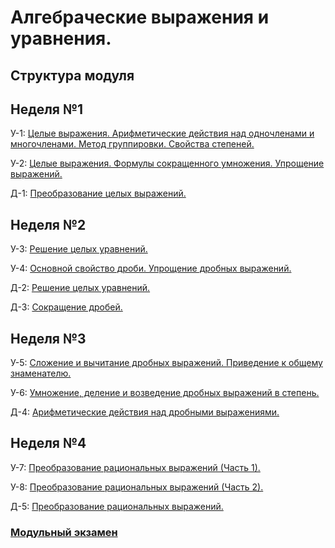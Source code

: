 # Алгебраческие выражения и уравнения.
## Структура модуля

## Неделя №1

У-1: [Целые выражения. Арифметические действия над одночленами и многочленами. Метод группировки. Свойства степеней.](./components/class/class-1.md)

У-2: [Целые выражения. Формулы сокращенного умножения. Упрощение выражений.](./components/class/class-2.md)

Д-1: [Преобразование целых выражений.](./components/homework/homework-1.md)

## Неделя №2

У-3: [Решение целых уравнений.](./components/class/class-3.md)

У-4: [Основной свойство дроби. Упрощение дробных выражений.](./components/class/class-4.md)

Д-2: [Решение целых уравнений.](./components/homework/homework-2.md)

Д-3: [Сокращение дробей.](./components/homework/homework-2.md)

## Неделя №3

У-5: [Сложение и вычитание дробных выражений. Приведение к общему знаменателю.](./components/class/class-5.md)

У-6: [Умножение, деление и возведение дробных выражений в степень.](./components/class/class-6.md)

Д-4: [Арифметические действия над дробными выражениями.](./components/homework/homework-3.md)

## Неделя №4

У-7: [Преобразование рациональных выражений (Часть 1).](./components/class/class-7.md)

У-8: [Преобразование рациональных выражений (Часть 2).](./components/class/class-8.md)

Д-5: [Преобразование рациональных выражений.](./components/homework/homework-4.md)

### [Модульный экзамен](./components/exam/exam-1.md)